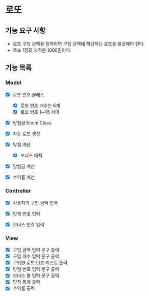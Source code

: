# 로또

## 기능 요구 사항
- 로또 구입 금액을 입력하면 구입 금액에 해당하는 로또를 발급해야 한다.
- 로또 1장의 가격은 1000원이다.

## 기능 목록

### Model
- [x] 로또 번호 클래스
  - [x] 로또 번호 개수는 6개
  - [X] 로또 번호 1~45 사이
- [x] 당첨금 Enum Class
- [x] 자동 로또 생성
- [x] 당첨 계산
  - [x] 보너스 매치
- [x] 당첨금 계산
- [x] 수익률 계산



### Controller
- [x] 사용자의 구입 금액 입력
- [x] 당첨 번호 입력
- [x] 보너스 번호 입력


### View
- [x] 구입 금액 입력 문구 출력
- [x] 구입 개수 입력 문구 출력
- [x] 구입한 로또 번호 리스트 출력
- [x] 당첨 번호 입력 문구 출력
- [x] 보너스 볼 입력 문구 출력
- [x] 당첨 통계 출력
- [x] 수익률 출력
